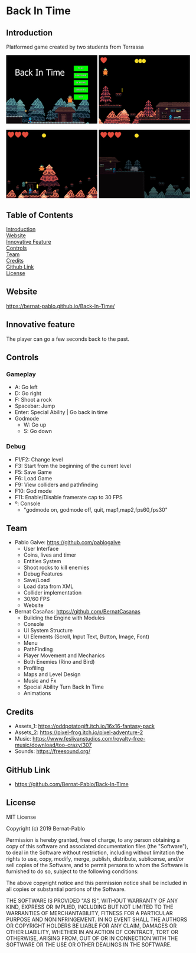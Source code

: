 # Back In Time

## Introduction
Platformed game created by two students from Terrassa

<p>
  <img src="Assets/screenshots/main_menu.png" width="49%" title="Main Menu">
  <img src="Assets/screenshots/gameplay_04.png" width="49%" title="Gameplay">
</p>
<p>
  <img src="Assets/screenshots/gameplay_02.png" width="49%" title="Gameplay">
  <img src="Assets/screenshots/gameplay_05.png" width="49%" title="Gameplay">
</p>

## Table of Contents  
[Introduction](#introduction)  
[Website](#website)  
[Innovative Feature](#innovative-feature)  
[Controls](#controls)  
[Team](#team)  
[Credits](#team)  
[Github Link](#github-link)  
[License](#license)

## Website
https://bernat-pablo.github.io/Back-In-Time/

## Innovative feature
The player can go a few seconds back to the past.

## Controls 
### Gameplay
* A: Go left
* D: Go right
* F: Shoot a rock
* Spacebar: Jump
* Enter: Special Ability | Go back in time
* Godmode
  * W: Go up
  * S: Go down
### Debug
* F1/F2: Change level
* F3: Start from the beginning of the current level
* F5: Save Game
* F6: Load Game
* F9: View colliders and pathfinding
* F10: God mode
* F11: Enable/Disable framerate cap to 30 FPS
* º: Console
    * "godmode on, godmode off, quit, map1,map2,fps60,fps30"

## Team
* Pablo Galve: https://github.com/pablogalve
  * User Interface
  * Coins, lives and timer
  * Entities System
  * Shoot rocks to kill enemies
  * Debug Features
  * Save/Load
  * Load data from XML
  * Collider implementation
  * 30/60 FPS
  * Website
* Bernat Casañas: https://github.com/BernatCasanas
  * Building the Engine with Modules
  * Console
  * UI System Structure
  * UI Elements (Scroll, Input Text, Button, Image, Font)
  * Menu
  * PathFinding
  * Player Movement and Mechanics
  * Both Enemies (Rino and Bird)
  * Profiling
  * Maps and Level Design
  * Music and Fx
  * Special Ability Turn Back In Time
  * Animations
  
## Credits
* Assets_1: https://oddpotatogift.itch.io/16x16-fantasy-pack
* Assets_2: https://pixel-frog.itch.io/pixel-adventure-2
* Music: https://www.fesliyanstudios.com/royalty-free-music/download/too-crazy/307
* Sounds: https://freesound.org/

## GitHub Link
* https://github.com/Bernat-Pablo/Back-In-Time
 
## License
MIT License

Copyright (c) 2019 Bernat-Pablo

Permission is hereby granted, free of charge, to any person obtaining a copy
of this software and associated documentation files (the "Software"), to deal
in the Software without restriction, including without limitation the rights
to use, copy, modify, merge, publish, distribute, sublicense, and/or sell
copies of the Software, and to permit persons to whom the Software is
furnished to do so, subject to the following conditions:

The above copyright notice and this permission notice shall be included in all
copies or substantial portions of the Software.

THE SOFTWARE IS PROVIDED "AS IS", WITHOUT WARRANTY OF ANY KIND, EXPRESS OR
IMPLIED, INCLUDING BUT NOT LIMITED TO THE WARRANTIES OF MERCHANTABILITY,
FITNESS FOR A PARTICULAR PURPOSE AND NONINFRINGEMENT. IN NO EVENT SHALL THE
AUTHORS OR COPYRIGHT HOLDERS BE LIABLE FOR ANY CLAIM, DAMAGES OR OTHER
LIABILITY, WHETHER IN AN ACTION OF CONTRACT, TORT OR OTHERWISE, ARISING FROM,
OUT OF OR IN CONNECTION WITH THE SOFTWARE OR THE USE OR OTHER DEALINGS IN THE
SOFTWARE.